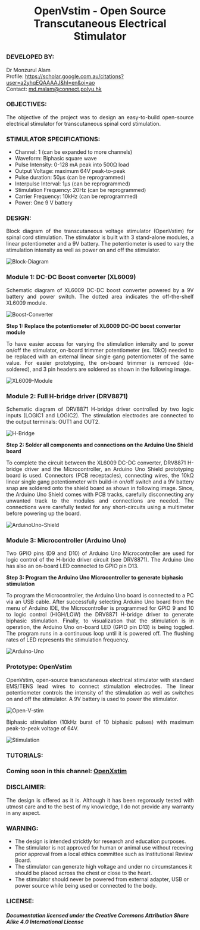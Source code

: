 # <P align="center"> OpenVstim - Open Source Transcutaneous Electrical Stimulator 
 
### DEVELOPED BY:
Dr Monzurul Alam <br/>
Profile: https://scholar.google.com.au/citations?user=a2yhqEQAAAAJ&hl=en&oi=ao <br/>
Contact: md.malam@connect.polyu.hk <br/>

### OBJECTIVES:
<P align="justify"> The objective of the project was to design an easy-to-build open-source electrical stimulator for transcutaneous spinal cord stimulation.

### STIMULATOR SPECIFICATIONS:
- Channel: 1 (can be expanded to more channels) <br/>
- Waveform: Biphasic square wave  <br/>
- Pulse Intensity: 0-128 mA peak into 500Ω load <br/>
- Output Voltage: maximum 64V peak-to-peak <br/>
- Pulse duration: 50µs (can be reprogrammed) <br/>
- Interpulse Interval: 1µs (can be reprogrammed) <br/>
- Stimulation Frequency: 20Hz (can be reprogrammed) <br/>
- Carrier Frequency: 10kHz (can be reprogrammed) <br/>
- Power: One 9 V battery <br/>

### DESIGN:
<P align="justify"> Block diagram of the transcutaneous voltage stimulator (OpenVstim) for spinal cord stimulation. The stimulator is built with 3 stand-alone modules, a linear potentiometer and a 9V battery. The potentiometer is used to vary the stimulation intensity as well as power on and off the stimulator.

![Block-Diagram](https://github.com/OpenXStim/openVstim/blob/main/Images/BlockDiagram.png)
 
### Module 1: DC-DC Boost converter (XL6009)
<P align="justify"> Schematic diagram of XL6009 DC-DC boost converter powered by a 9V battery and power switch. The dotted area indicates the off-the-shelf XL6009 module.

![Boost-Converter](https://github.com/OpenXStim/openVstim/blob/main/Images/BoostConverter.png)

**Step 1: Replace the potentiometer of XL6009 DC-DC boost converter module**
<P align="justify"> To have easier access for varying the stimulation intensity and to power on/off the stimulator, on-board trimmer potentiometer (ex. 10kΩ) needed to be replaced with an external linear single gang potentiometer of the same value. For easier prototyping, the on-board trimmer is removed (de-soldered), and 3 pin headers are soldered as shown in the following image.

![XL6009-Module](https://github.com/OpenXStim/openVstim/blob/main/Images/XL6009Module.png)
 
### Module 2: Full H-bridge driver (DRV8871) 
<P align="justify"> Schematic diagram of DRV8871 H-bridge driver controlled by two logic inputs (LOGIC1 and LOGIC2). The stimulation electrodes are connected to the output terminals: OUT1 and OUT2.

![H-Bridge](https://github.com/OpenXStim/openVstim/blob/main/Images/HBridgeDrive.png) 

**Step 2: Solder all components and connections on the Arduino Uno Shield board**
<P align="justify"> To complete the circuit between the XL6009 DC-DC converter, DRV8871 H-bridge driver and the Microcontroller, an Arduino Uno Shield prototyping board is used. Connectors (PCB receptacles), connecting wires, the 10kΩ linear single gang potentiometer with build-in on/off switch and a 9V battery snap are soldered onto the shield board as shown in following image. Since, the Arduino Uno Shield comes with PCB tracks, carefully disconnecting any unwanted track to the modules and connections are needed. The connections were carefully tested for any short-circuits using a multimeter before powering up the board.

![ArduinoUno-Shield](https://github.com/OpenXStim/openVstim/blob/main/Images/ArduinoUnoShield.png)

### Module 3: Microcontroller (Arduino Uno)
<P align="justify"> Two GPIO pins (D9 and D10) of Arduino Uno Microcontroller are used for logic control of the H-bride driver circuit (see DRV8871). The Arduino Uno has also an on-board LED connected to GPIO pin D13.

**Step 3: Program the Arduino Uno Microcontroller to generate biphasic stimulation**
<P align="justify"> To program the Microcontroller, the Arduino Uno board is connected to a PC via an USB cable. After successfully selecting Arduino Uno board from the menu of Arduino IDE, the Microcontroller is programmed for GPIO 9 and 10 to logic control (HIGH/LOW) the DRV8871 H-bridge driver to generate biphasic stimulation. Finally, to visualization that the stimulation is in operation, the Arduino Uno on-board LED (GPIO pin D13) is being toggled. The program runs in a continuous loop until it is powered off. The flushing rates of LED represents the stimulation frequency. 

![Arduino-Uno](https://github.com/OpenXStim/openVstim/blob/main/Images/Flowchart.png) 
 
### Prototype: OpenVstim
<P align="justify">OpenVstim, open-source transcutaneous electrical stimulator with standard EMS/TENS lead wires to connect stimulation electrodes. The linear potentiometer controls the intensity of the stimulation as well as switches on and off the stimulator. A 9V battery is used to power the stimulator.

![Open-V-stim](https://github.com/OpenXStim/openVstim/blob/main/Images/OpenVstim.png) 

<P align="justify">Biphasic stimulation (10kHz burst of 10 biphasic pulses) with maximum peak-to-peak voltage of 64V. 

![Stimulation](https://github.com/OpenXStim/openVstim/blob/main/Images/Stimulation.png) 

### TUTORIALS:
### Coming soon in this channel: [OpenXstim](https://www.youtube.com/channel/UCbJmVIHp6DNizZjKjeSPdPg)

### DISCLAIMER:
<P align="justify"> The design is offered as it is. Although it has been regorously tested with utmost care and to the best of my knowledge, I do not provide any warranty in any aspect.

### WARNING:
- The design is intended stricktly for research and education purposes.
- The stimulator is not approved for human or animal use without receving prior approval from a local ethics committee such as Institutional Review Board.
- The stimulator can generate high voltage and under no circumstances it should be placed across the chest or close to the heart.
- The stimulator should never be powered from external adapter, USB or power source while being used or connected to the body.

### LICENSE:
##### Documentation licensed under the Creative Commons Attribution Share Alike 4.0 International License
